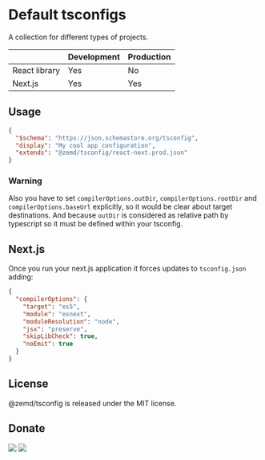 # Default tsconfigs

A collection for different types of projects.

|               | Development | Production |
|---------------|-------------|------------|
| React library | Yes         | No         |
| Next.js       | Yes         | Yes        |  

## Usage

```json
{
  "$schema": "https://json.schemastore.org/tsconfig",
  "display": "My cool app configuration",
  "extends": "@zemd/tsconfig/react-next.prod.json"
}
```

### Warning

Also you have to set `compilerOptions.outDir`, `compilerOptions.rootDir` and `compilerOptions.baseUrl` explicitly, so it would be clear
about target destinations. And because `outDir` is considered as relative path by typescript so it must be defined within your tsconfig.

## Next.js

Once you run your next.js application it forces updates to `tsconfig.json` adding:
```json
{
  "compilerOptions": {
    "target": "es5",
    "module": "esnext",
    "moduleResolution": "node",
    "jsx": "preserve",
    "skipLibCheck": true,
    "noEmit": true
  }
}
```

## License

@zemd/tsconfig is released under the MIT license.

## Donate

[![](https://img.shields.io/badge/patreon-donate-yellow.svg)](https://www.patreon.com/red_rabbit)
[![](https://img.shields.io/static/v1?label=UNITED24&message=support%20Ukraine&color=blue)](https://u24.gov.ua/)
